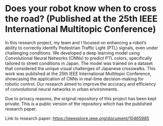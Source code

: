 # Does your robot know when to cross the road? (Published at the 25th IEEE International Multitopic Conference)

In this research project, my team and I focused on enhancing a robot’s ability to correctly identify Pedestrian Traffic Light (PTL) signals, even under challenging conditions. We developed a deep learning model using Convolutional Neural Networks (CNNs) to predict PTL colors, specifically tailored to street conditions in Japan. The model was trained on a dataset that considered the unique visual challenges of Japanese crosswalks. This work was published at the 25th IEEE International Multitopic Conference, showcasing the application of CNNs in real-time decision-making for robotic control. Our research aimed to improve the accuracy and efficiency of convolutional neural networks in urban environments.

Due to privacy reasons, the original repository of this project has been kept private. This is a public version of the repository which has the published research paper.

Link to research paper: https://ieeexplore.ieee.org/document/10465985
